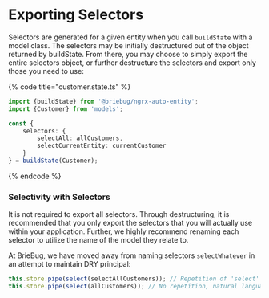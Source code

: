 # Exporting Selectors

Selectors are generated for a given entity when you call `buildState` with a model class. The selectors may be initially destructured out of the object returned by buildState. From there, you may choose to simply export the entire selectors object, or further destructure the selectors and export only those you need to use:

{% code title="customer.state.ts" %}
```typescript
import {buildState} from '@briebug/ngrx-auto-entity';
import {Customer} from 'models';

const { 
    selectors: {
        selectAll: allCustomers,
        selectCurrentEntity: currentCustomer        
    }
} = buildState(Customer);
```
{% endcode %}

### Selectivity with Selectors

It is not required to export all selectors. Through destructuring, it is recommended that you only export the selectors that you will actually use within your application. Further, we highly recommend renaming each selector to utilize the name of the model they relate to. 

At BrieBug, we have moved away from naming selectors `selectWhatever` in an attempt to maintain DRY principal:

```typescript
this.store.pipe(select(selectAllCustomers)); // Repetition of 'select' here. :(
this.store.pipe(select(allCustomers)); // No repetition, natural language flow! :)
```



